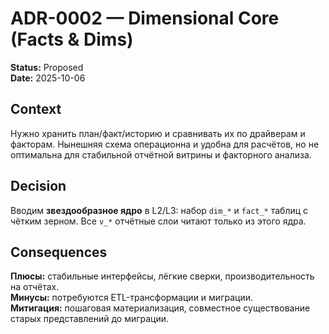 # ADR-0002 — Dimensional Core (Facts & Dims)

**Status:** Proposed  
**Date:** 2025-10-06

## Context
Нужно хранить план/факт/историю и сравнивать их по драйверам и факторам. Нынешняя схема операционна и удобна для расчётов, но не оптимальна для стабильной отчётной витрины и факторного анализа.

## Decision
Вводим **звездообразное ядро** в L2/L3: набор `dim_*` и `fact_*` таблиц с чётким зерном. Все `v_*` отчётные слои читают только из этого ядра.

## Consequences
**Плюсы:** стабильные интерфейсы, лёгкие сверки, производительность на отчётах.  
**Минусы:** потребуются ETL-трансформации и миграции.  
**Митигация:** пошаговая материализация, совместное существование старых представлений до миграции.
